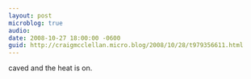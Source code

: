 ```yaml
---
layout: post
microblog: true
audio: 
date: 2008-10-27 18:00:00 -0600
guid: http://craigmcclellan.micro.blog/2008/10/28/t979356611.html
---
```

caved and the heat is on.
